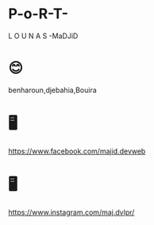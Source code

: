 # P-o-R-T-
L O U N A S -MaDJiD
# 😊
benharoun,djebahia,Bouira
# 🖥
https://www.facebook.com/majid.devweb
# 🖥
https://www.instagram.com/maj.dvlpr/
